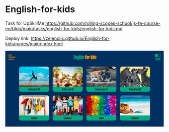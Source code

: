 # English-for-kids

Task for UpSkillMe
https://github.com/rolling-scopes-school/js-fe-course-en/blob/main/tasks/english-for-kids/english-for-kids.md

Deploy link:
https://zelenolis.github.io/English-for-kids/pages/main/index.html

![alt text](https://github.com/zelenolis/English-for-kids/blob/main/assets/image/screen.jpg?raw=true)
